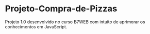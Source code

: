 # Projeto-Compra-de-Pizzas
Projeto 1.0 desenvolvido no curso B7WEB com intuito de aprimorar os conhecimentos em JavaScript. 
